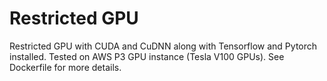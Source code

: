 # Restricted GPU

Restricted GPU with CUDA and CuDNN along with Tensorflow and Pytorch installed. Tested on AWS P3 GPU instance (Tesla V100 GPUs). See Dockerfile for more details.